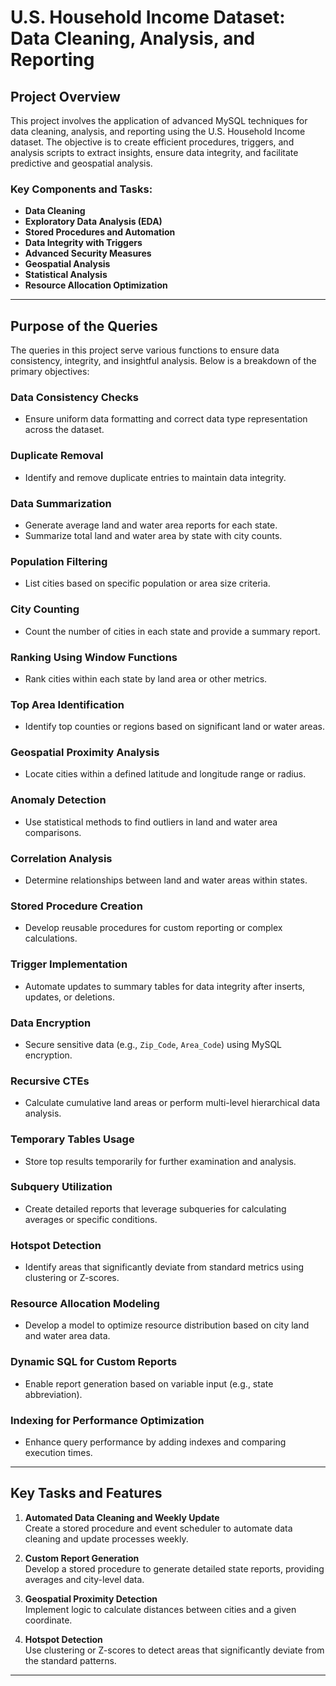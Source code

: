 # U.S. Household Income Dataset: Data Cleaning, Analysis, and Reporting

## Project Overview

This project involves the application of advanced MySQL techniques for data cleaning, analysis, and reporting using the U.S. Household Income dataset. The objective is to create efficient procedures, triggers, and analysis scripts to extract insights, ensure data integrity, and facilitate predictive and geospatial analysis.

### Key Components and Tasks:
- **Data Cleaning**
- **Exploratory Data Analysis (EDA)**
- **Stored Procedures and Automation**
- **Data Integrity with Triggers**
- **Advanced Security Measures**
- **Geospatial Analysis**
- **Statistical Analysis**
- **Resource Allocation Optimization**

---

## Purpose of the Queries

The queries in this project serve various functions to ensure data consistency, integrity, and insightful analysis. Below is a breakdown of the primary objectives:

### Data Consistency Checks
- Ensure uniform data formatting and correct data type representation across the dataset.

### Duplicate Removal
- Identify and remove duplicate entries to maintain data integrity.

### Data Summarization
- Generate average land and water area reports for each state.
- Summarize total land and water area by state with city counts.

### Population Filtering
- List cities based on specific population or area size criteria.

### City Counting
- Count the number of cities in each state and provide a summary report.

### Ranking Using Window Functions
- Rank cities within each state by land area or other metrics.

### Top Area Identification
- Identify top counties or regions based on significant land or water areas.

### Geospatial Proximity Analysis
- Locate cities within a defined latitude and longitude range or radius.

### Anomaly Detection
- Use statistical methods to find outliers in land and water area comparisons.

### Correlation Analysis
- Determine relationships between land and water areas within states.

### Stored Procedure Creation
- Develop reusable procedures for custom reporting or complex calculations.

### Trigger Implementation
- Automate updates to summary tables for data integrity after inserts, updates, or deletions.

### Data Encryption
- Secure sensitive data (e.g., `Zip_Code`, `Area_Code`) using MySQL encryption.

### Recursive CTEs
- Calculate cumulative land areas or perform multi-level hierarchical data analysis.

### Temporary Tables Usage
- Store top results temporarily for further examination and analysis.

### Subquery Utilization
- Create detailed reports that leverage subqueries for calculating averages or specific conditions.

### Hotspot Detection
- Identify areas that significantly deviate from standard metrics using clustering or Z-scores.

### Resource Allocation Modeling
- Develop a model to optimize resource distribution based on city land and water area data.

### Dynamic SQL for Custom Reports
- Enable report generation based on variable input (e.g., state abbreviation).

### Indexing for Performance Optimization
- Enhance query performance by adding indexes and comparing execution times.

---

## Key Tasks and Features

1. **Automated Data Cleaning and Weekly Update**  
   Create a stored procedure and event scheduler to automate data cleaning and update processes weekly.

2. **Custom Report Generation**  
   Develop a stored procedure to generate detailed state reports, providing averages and city-level data.

3. **Geospatial Proximity Detection**  
   Implement logic to calculate distances between cities and a given coordinate.

4. **Hotspot Detection**  
   Use clustering or Z-scores to detect areas that significantly deviate from the standard patterns.

---
